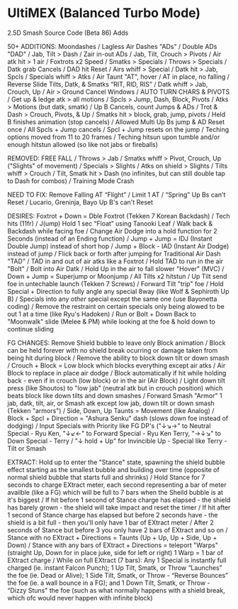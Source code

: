 # UltiMEX (Balanced Turbo Mode)
2.5D Smash Source Code (Beta 86) Adds

50+ ADDITIONS: Moondashes / Lagless Air Dashes "ADs" / Double ADs "DAD" / Jab, Tilt > Dash / Zair in-out ADs / Jab, Tilt, Crouch > Pivots / Air atk hit > 1 air / Foxtrots x2 Speed / Smatks > Specials / Throws > Specials / Datk grab Cancels / DAD hit Reset / Airs whiff > Special / Datk hit > Jab, Spcls / Specials whiff > Atks / Air Taunt "AT", hover / AT in place, no falling / Reverse Slide Tilts, Datk, & Smatks “RIT, RID, RIS” / Datk whiff > Jab, Crouch, Up / Air > Ground Cancel Windows / AUTO TURN CHARS & PIVOTS / Get up & ledge atk > all motions / Spcls > Jump, Dash, Block, Pivots / Atks > Motions (but datk, smatk) / Up B Cancels, count Jumps & ADs / Trot & Dash > Crouch, Pivots, & Up / Smatks hit > block, grab, jump, pivots / Held B finishes animation (stop cancels) / Allowed Multi Up Bs jump & AD Reset once / All Spcls + Jump cancels / Spcl + Jump resets on the jump / Teching options moved from 11 to 20 frames / Teching hitsun upon tumble and/or enough hitstun allowed (so like not jabs or fireballs)

REMOVED: FREE FALL / Throws > Jab / Smatks whiff > Pivot, Crouch, Up ("Slights" of movement) / Specials > Slights / Atks on shield > Slights / Tilts whiff > Crouch / Tilt, Smatk hit > Dash (no infinites, but can still double tap to Dash for combos) / Training Mode Crash

NEED TO FIX: Remove Falling AT “Flight” / Limit 1 AT / “Spring” Up Bs can't Reset / Lucario, Greninja, Bayo Up B's can't Reset

DESIRES: Foxtrot + Down = Dble Foxtrot (Tekken 7 Korean Backdash) / Tech hits (11fr) / J(ump) Hold 1 sec “Float” using Tanooki Leaf / Walk back & Backdash while facing foe / Change Air Dodge into a hold function for 2 Seconds (instead of an Ending function) / Jump + Jump = IDJ (Instant Double Jump) instead of short hop / Jump + Block - IAD (Instant Air Dodge) instead of jump / Flick back or forth after jumping for Traditional Air Dash "TAD" / TAD in and out of air atks like a Foxtrot / Hold TAD to run in the air "Bolt" / Bolt into Air Datk / Hold Up in the air to fall slower "Hover" (MVC) / Down + Jump = Superjump or Moonjump / All Tilts x2 hitstun / Up Tilt send foe in untechable launch (Tekken 7 Screws) / Forward Tilt "trip" foe / Hold Special + Direction to fully angle any special 8way (like Wolf & Sephiroth Up B) / Specials into any *other* special except the same one (use Bayonetta coding) / Remove the restraint on certain specials only being alowed to be out 1 at a time (like Ryu's Hadoken) / Run or Bolt + Down Back to "Moonwalk" slide (Melee & PM) while looking at the foe & hold down to continue sliding

FG CHANGES: Remove Shield bubble to leave only Block animation / Block can be held forever with no shield break ocurring or damage taken from being hit during block / Remove the ability to block down tilt or down smash / Crouch + Block = Low block which blocks everything except air atks / Air Block to replace in place air dodge / Block automatically if hit while holding back - even if in crouch (low block) or in the air (Air Block) / Light down tilt press (like Shoutos) to "low jab" (neutral atk but in crouch position) which beats block like down tilts and down smashes / Forward Smash "Armor" 1 jab, datk, tilt, air, or Smash atk except low jab, down tilt or down smash (Tekken "armors") / Side, Down, Up Taunts = Movement (like Analog) / Block + Spcl + Direction = "Ashura Senku" dash (slows down foe instead of dodging) / Input Specials with Priority like FG DP's ("↓↘→" to Neutral Special - Ryu Ken, "↓↙←" to Forward Special - Ryu Ken Terry, "→↓↘" to Down Special - Terry / "↓ hold + Up" for Invincible Up - Special like Terry - Tilt or Smash

EXTRACT: Hold up to enter the "Stance" state, spawning the shield bubble effect starting as the smallest bubble and building over time (opposite of normal shield bubble that starts full and shrinks) / Hold Stance for 7 seconds to charge EXtract meter, each second representing a bar of meter availble (like a FG) which will be full to 7 bars when the Sheild bubble is at it's biggest / If hit before 1 second of Stance charge has elapsed - the shield has barely grown - the shield will take impact and reset the timer / If hit after 1 second of Stance charge has elapsed but before 2 seconds have - the shield is a bit full - then you'll only have 1 bar of EXtract meter / After 2 seconds of Stance but before 3 you only have 2 bars of EXtract and so on / Stance with no EXtract + Directions = Taunts (Up + Up, Up + Side, Up + Down) / Stance with any bars of EXtract + Directions = teleport "Warps" (straight Up, Down for in place juke, side for left or right) 1 Warp = 1 bar of EXtract charge / While on full EXtract (7 bars): Any 1 Special is instantly full charged (ie. instant Falcon Punch); 1 Up Tilt, Smatk, or Throw “Launches” the foe (ie. Dead or Alive); 1 Side Tilt, Smatk, or Throw - “Reverse Bounces” the foe (ie. a wall bounce in a FG); and 1 Down Tilt, Smatk, or Throw - “Dizzy Stuns" the foe (such as what normally happens with a shield break, which ofc would never happen with infinite block)
